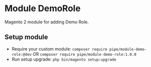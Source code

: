 # Module DemoRole

Magento 2 module for adding Demo Role.

## Setup module

- Require your custom module: `composer require pipe/module-demo-role:@dev` OR `composer require pipe/module-demo-role:1.0.0`
- Run setup upgrade: `php bin/magento setup:upgrade`
